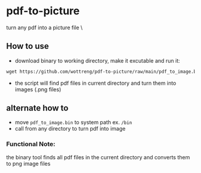 # pdf-to-picture
turn any pdf into a picture file \

## How to use
* download binary to working directory, make it excutable and run it:
```markdown  
wget https://github.com/wottreng/pdf-to-picture/raw/main/pdf_to_image.bin && chmod 777 pdf_to_image.bin && ./pdf_to_image.bin
```
* the script will find pdf files in current directory and turn them into images (.png files)

## alternate how to
* move `pdf_to_image.bin` to system path ex. `/bin`
* call from any directory to turn pdf into image

### Functional Note:
the binary tool finds all pdf files in the current directory and converts them to png image files

